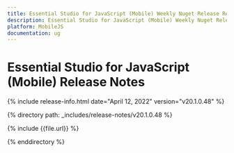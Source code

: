 ```yaml
---
title: Essential Studio for JavaScript (Mobile) Weekly Nuget Release Release Notes  
description: Essential Studio for JavaScript (Mobile) Weekly Nuget Release Release Notes  
platform: MobileJS
documentation: ug
---
```


# Essential Studio for JavaScript (Mobile)  Release Notes  

{% include release-info.html date="April 12, 2022"  version="v20.1.0.48" %} 

{% directory path: _includes/release-notes/v20.1.0.48 %}

{% include {{file.url}} %}

{% enddirectory %}